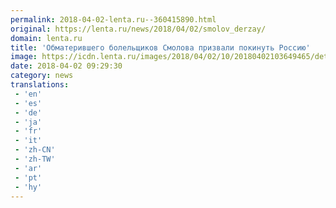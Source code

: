 ```yaml
---
permalink: 2018-04-02-lenta.ru--360415890.html
original: https://lenta.ru/news/2018/04/02/smolov_derzay/
domain: lenta.ru
title: 'Обматерившего болельщиков Смолова призвали покинуть Россию'
image: https://icdn.lenta.ru/images/2018/04/02/10/20180402103649465/detail_5e6ccb7a94d5a4c29a33dbce4227f37c.jpg
date: 2018-04-02 09:29:30
category: news
translations: 
 - 'en'
 - 'es'
 - 'de'
 - 'ja'
 - 'fr'
 - 'it'
 - 'zh-CN'
 - 'zh-TW'
 - 'ar'
 - 'pt'
 - 'hy'
---
```


